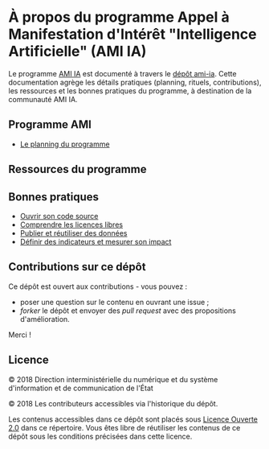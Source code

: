 # À propos du programme Appel à Manifestation d'Intérêt "Intelligence Artificielle" (AMI IA) 

Le programme [AMI IA](https://www.modernisation.gouv.fr/home/ami-intelligence-artificielle-15-nouveaux-laureats-se-saisissent-de-lia-pour-leurs-missions-de-service-public) est documenté à travers le [dépôt ami-ia](https://github.com/etalab-ia/ami-ia). 
Cette documentation agrège les détails pratiques (planning, rituels, contributions), les ressources et les bonnes pratiques du programme, à destination de la communauté AMI IA.


## Programme AMI

- [Le planning du programme](./accompagnement.md)


## Ressources du programme


## Bonnes pratiques

- [Ouvrir son code source](./opensource.md)
- [Comprendre les licences libres](./opensource-licences.md)
- [Publier et réutiliser des données](./opendata.md)
- [Définir des indicateurs et mesurer son impact](./mesure-impact.md)


## Contributions sur ce dépôt

Ce dépôt est ouvert aux contributions - vous pouvez :

- poser une question sur le contenu en ouvrant une issue ;
- *forker* le dépôt et envoyer des *pull request* avec des propositions d'amélioration.

Merci !

## Licence

© 2018 Direction interministérielle du numérique et du système d'information et de communication de l'État

© 2018 Les contributeurs accessibles via l'historique du dépôt.

Les contenus accessibles dans ce dépôt sont placés sous [Licence Ouverte 2.0](LICENSE.md) dans ce répertoire. Vous êtes libre de réutiliser les contenus de ce dépôt sous les conditions précisées dans cette licence.

